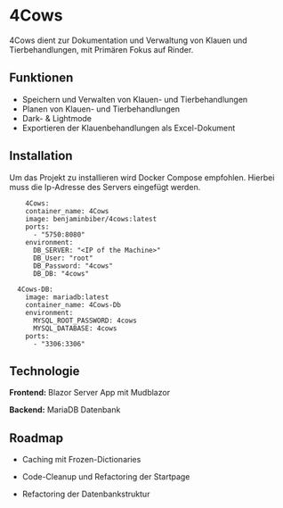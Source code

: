 
# 4Cows

4Cows dient zur Dokumentation und Verwaltung von Klauen und Tierbehandlungen, mit Primären Fokus auf Rinder.
## Funktionen

- Speichern und Verwalten von Klauen- und Tierbehandlungen
- Planen von Klauen- und Tierbehandlungen
- Dark- & Lightmode
- Exportieren der Klauenbehandlungen als Excel-Dokument


## Installation

Um das Projekt zu installieren wird Docker Compose empfohlen. Hierbei muss die Ip-Adresse des Servers eingefügt werden.

```docker-compse
    4Cows:
    container_name: 4Cows
    image: benjaminbiber/4cows:latest
    ports:
      - "5750:8080"
    environment:
      DB_SERVER: "<IP of the Machine>"
      DB_User: "root" 
      DB_Password: "4cows"
      DB_DB: "4cows"

  4Cows-DB:
    image: mariadb:latest
    container_name: 4Cows-Db
    environment:
      MYSQL_ROOT_PASSWORD: 4cows
      MYSQL_DATABASE: 4cows
    ports:
      - "3306:3306"
```


## Technologie

**Frontend:** Blazor Server App mit Mudblazor

**Backend:** MariaDB Datenbank


## Roadmap

- Caching mit Frozen-Dictionaries

- Code-Cleanup und Refactoring der Startpage

- Refactoring der Datenbankstruktur

